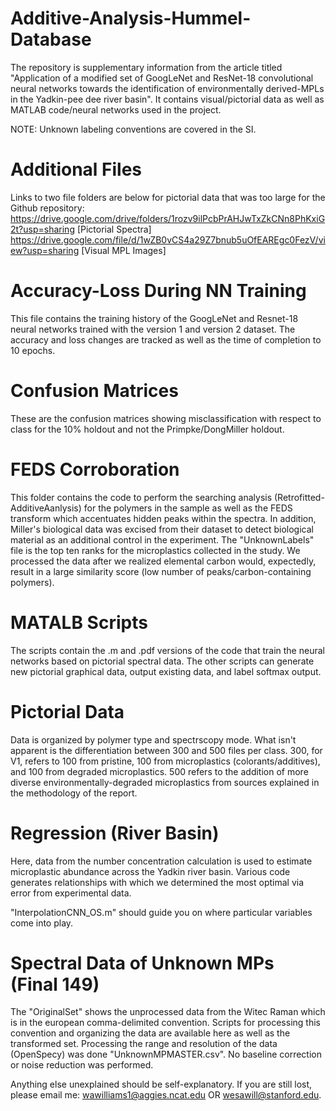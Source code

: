 # Additive-Analysis-Hummel-Database
The repository is supplementary information from the article titled "Application of a modified set of GoogLeNet and ResNet-18 convolutional neural networks towards the identification of environmentally derived-MPLs in the Yadkin-pee dee river basin". It contains visual/pictorial data as well as MATLAB code/neural networks used in the project. 

NOTE: Unknown labeling conventions are covered in the SI.

# Additional Files
Links to two file folders are below for pictorial data that was too large for the Github repository:
https://drive.google.com/drive/folders/1rozv9ilPcbPrAHJwTxZkCNn8PhKxiG2t?usp=sharing [Pictorial Spectra]
https://drive.google.com/file/d/1wZB0vCS4a29Z7bnub5uOfEAREgc0FezV/view?usp=sharing [Visual MPL Images]

# Accuracy-Loss During NN Training
This file contains the training history of the GoogLeNet and Resnet-18 neural networks trained with the version 1 and version 2 dataset. The accuracy and loss changes are tracked as well as the time of completion to 10 epochs. 

# Confusion Matrices
These are the confusion matrices showing misclassification with respect to class for the 10% holdout and not the Primpke/DongMiller holdout.

# FEDS Corroboration
This folder contains the code to perform the searching analysis (Retrofitted-AdditiveAanlysis) for the polymers in the sample as well as the FEDS transform which accentuates hidden peaks within the spectra. In addition, Miller's biological data was excised from their dataset to detect biological material as an additional control in the experiment. The "UnknownLabels" file is the top ten ranks for the microplastics collected in the study. We processed the data after we realized elemental carbon would, expectedly, result in a large similarity score (low number of peaks/carbon-containing polymers).

# MATALB Scripts
The scripts contain the .m and .pdf versions of the code that train the neural networks based on pictorial spectral data. The other scripts can generate new pictorial graphical data, output existing data, and label softmax output.

# Pictorial Data
Data is organized by polymer type and spectrscopy mode. What isn't apparent is the differentiation between 300 and 500 files per class. 300, for V1, refers to 100 from pristine, 100 from microplastics (colorants/additives), and 100 from degraded microplastics. 500 refers to the addition of more diverse environmentally-degraded microplastics from sources explained in the methodology of the report.

# Regression (River Basin)
Here, data from the number concentration calculation is used to estimate microplastic abundance across the Yadkin river basin. Various code generates relationships with which we determined the most optimal via error from experimental data.

"InterpolationCNN_OS.m" should guide you on where particular variables come into play.

# Spectral Data of Unknown MPs (Final 149)
The "OriginalSet" shows the unprocessed data from the Witec Raman which is in the european comma-delimited convention. Scripts for processing this convention and organizing the data are available here as well as the transformed set. Processing the range and resolution of the data (OpenSpecy) was done "UnknownMPMASTER.csv". No baseline correction or noise reduction was performed.

Anything else unexplained should be self-explanatory. If you are still lost, please email me: wawilliams1@aggies.ncat.edu OR wesawill@stanford.edu.



